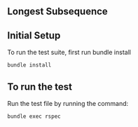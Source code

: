 ## Longest Subsequence

## Initial Setup

To run the test suite, first run bundle install

```
bundle install
```

## To run the test

Run the test file by running the command:

```
bundle exec rspec
```